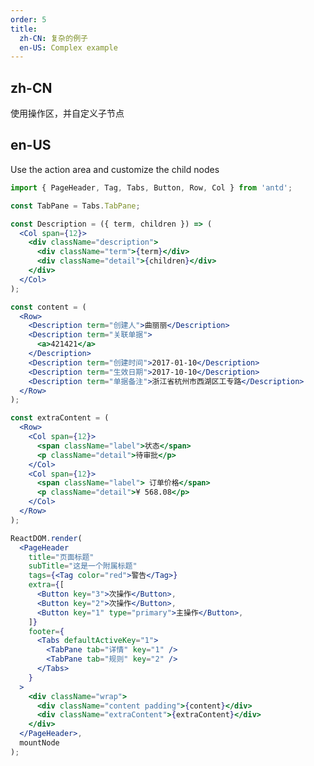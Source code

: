 ```yaml
---
order: 5
title:
  zh-CN: 复杂的例子
  en-US: Complex example
---
```


## zh-CN

使用操作区，并自定义子节点

## en-US

Use the action area and customize the child nodes

```jsx
import { PageHeader, Tag, Tabs, Button, Row, Col } from 'antd';

const TabPane = Tabs.TabPane;

const Description = ({ term, children }) => (
  <Col span={12}>
    <div className="description">
      <div className="term">{term}</div>
      <div className="detail">{children}</div>
    </div>
  </Col>
);

const content = (
  <Row>
    <Description term="创建人">曲丽丽</Description>
    <Description term="关联单据">
      <a>421421</a>
    </Description>
    <Description term="创建时间">2017-01-10</Description>
    <Description term="生效日期">2017-10-10</Description>
    <Description term="单据备注">浙江省杭州市西湖区工专路</Description>
  </Row>
);

const extraContent = (
  <Row>
    <Col span={12}>
      <span className="label">状态</span>
      <p className="detail">待审批</p>
    </Col>
    <Col span={12}>
      <span className="label"> 订单价格</span>
      <p className="detail">¥ 568.08</p>
    </Col>
  </Row>
);

ReactDOM.render(
  <PageHeader
    title="页面标题"
    subTitle="这是一个附属标题"
    tags={<Tag color="red">警告</Tag>}
    extra={[
      <Button key="3">次操作</Button>,
      <Button key="2">次操作</Button>,
      <Button key="1" type="primary">主操作</Button>,
    ]}
    footer={
      <Tabs defaultActiveKey="1">
        <TabPane tab="详情" key="1" />
        <TabPane tab="规则" key="2" />
      </Tabs>
    }
  >
    <div className="wrap">
      <div className="content padding">{content}</div>
      <div className="extraContent">{extraContent}</div>
    </div>
  </PageHeader>,
  mountNode
);

```

<style>
#components-page-header-demo-actions .wrap {
  display: flex;
}
#components-page-header-demo-actions .content {
  flex: 1;
}
#components-page-header-demo-actions .extraContent {
  min-width: 240px;
  text-align: right;
}
#components-page-header-demo-actions .content.padding {
  padding-left: 40px;
}
#components-page-header-demo-actions .content .description {
  display: table;
}
#components-page-header-demo-actions .description .term {
  display: table-cell;
  margin-right: 8px;
  padding-bottom: 8px;
  white-space: nowrap;
  line-height: 20px;
}
#components-page-header-demo-actions .description .term:after {
  position: relative;
  top: -0.5px;
  margin: 0 8px 0 2px;
  content: ":";
}
#components-page-header-demo-actions .description .detail {
  display: table-cell;
  padding-bottom: 8px;
  width: 100%;
  line-height: 20px;
}
#components-page-header-demo-actions .extraContent .label {
  font-size: 14px;
  color: rgba(0, 0, 0, 0.45);
  line-height: 22px;
}
#components-page-header-demo-actions .extraContent .label {
  font-size: 14px;
  color: rgba(0, 0, 0, 0.45);
  line-height: 22px;
}
#components-page-header-demo-actions .extraContent .detail {
  font-size: 20px;
  color: rgba(0, 0, 0, 0.85);
  line-height: 28px;
}
</style>
